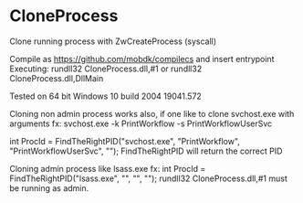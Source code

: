 # CloneProcess
Clone running process with ZwCreateProcess (syscall)

Compile as https://github.com/mobdk/compilecs and insert entrypoint
Executing: rundll32 CloneProcess.dll,#1 or rundll32 CloneProcess.dll,DllMain

Tested on 64 bit Windows 10 build 2004 19041.572 

Cloning non admin process works also, if one like to clone svchost.exe with arguments fx: svchost.exe -k PrintWorkflow -s PrintWorkflowUserSvc

int ProcId = FindTheRightPID("svchost.exe", "PrintWorkflow", "PrintWorkflowUserSvc", ""); FindTheRightPID will return the correct PID

Cloning admin process like lsass.exe fx: int ProcId = FindTheRightPID("lsass.exe", "", "", ""); rundll32 CloneProcess.dll,#1 must be
running as admin.




